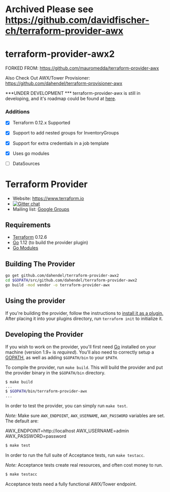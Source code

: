 # Archived Please see https://github.com/davidfischer-ch/terraform-provider-awx

# terraform-provider-awx2

FORKED FROM: https://github.com/mauromedda/terraform-provider-awx

Also Check Out AWX/Tower Provisioner: https://github.com/dahendel/terraform-provisioner-awx

***UNDER DEVELOPMENT ***
terraform-provider-awx is still in developing, and it's roadmap could be found at [here](https://github.com/mauromedda/terraform-provider-awx/blob/master/ROADMAP.md).

### Additions

 - [x] Terraform 0.12.x Supported
 
 - [x] Support to add nested groups for InventoryGroups
 
 - [x] Support for extra credentials in a job template
 
 - [x] Uses go modules  
 
 - [ ] DataSources

Terraform Provider
==================

- Website: https://www.terraform.io
- [![Gitter chat](https://badges.gitter.im/hashicorp-terraform/Lobby.png)](https://gitter.im/hashicorp-terraform/Lobby)
- Mailing list: [Google Groups](http://groups.google.com/group/terraform-tool)


Requirements
------------

-	[Terraform](https://www.terraform.io/downloads.html) 0.12.6
-	[Go](https://golang.org/doc/install) 1.12 (to build the provider plugin)
-   [Go Modules](https://blog.golang.org/modules2019)

Building The Provider
---------------------

```bash
go get github.com/dahendel/terraform-provider-awx2
cd $GOPATH/src/github.com/dahendel/terraform-provider-awx2
go build -mod vendor -o terraform-provider-awx
```

Using the provider
----------------------
If you're building the provider, follow the instructions to [install it as a plugin.](https://www.terraform.io/docs/plugins/basics.html#installing-a-plugin) After placing it into your plugins directory,  run `terraform init` to initialize it.

Developing the Provider
---------------------------

If you wish to work on the provider, you'll first need [Go](http://www.golang.org) installed on your machine (version 1.9+ is *required*). You'll also need to correctly setup a [GOPATH](http://golang.org/doc/code.html#GOPATH), as well as adding `$GOPATH/bin` to your `$PATH`.

To compile the provider, run `make build`. This will build the provider and put the provider binary in the `$GOPATH/bin` directory.

```sh
$ make build
...
$ $GOPATH/bin/terraform-provider-awx
...
```

In order to test the provider, you can simply run `make test`.

*Note:* Make sure `AWX_ENDPOINT`, `AWX_USERNAME`, `AWX_PASSWORD` variables are set. The default are:

AWX_ENDPOINT=http://localhost
AWX_USERNAME=admin
AWX_PASSWORD=password

```sh
$ make test
```

In order to run the full suite of Acceptance tests, run `make testacc`.

*Note:* Acceptance tests create real resources, and often cost money to run.

```sh
$ make testacc
```

Acceptance tests need a fully functional AWX/Tower endpoint.
